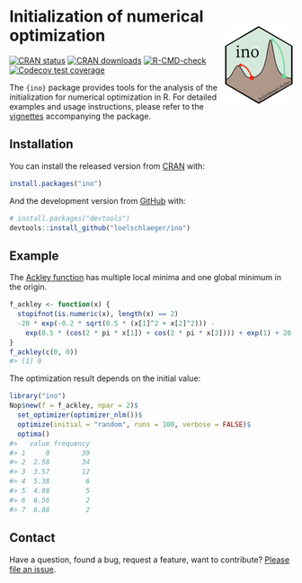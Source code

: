 
<!-- README.md is generated from README.Rmd. Please edit that file -->

# Initialization of numerical optimization <a href="https://loelschlaeger.de/ino/"><img src="man/figures/logo.png" align="right" height="139" /></a>

<!-- badges: start -->

[![CRAN
status](https://www.r-pkg.org/badges/version/ino)](https://CRAN.R-project.org/package=ino)
[![CRAN
downloads](https://cranlogs.r-pkg.org/badges/last-month/ino)](https://CRAN.R-project.org/package=ino)
[![R-CMD-check](https://github.com/loelschlaeger/ino/workflows/R-CMD-check/badge.svg)](https://github.com/loelschlaeger/ino/actions)
[![Codecov test
coverage](https://codecov.io/gh/loelschlaeger/ino/branch/master/graph/badge.svg)](https://app.codecov.io/gh/loelschlaeger/ino?branch=master)
<!-- badges: end -->

The `{ino}` package provides tools for the analysis of the
initialization for numerical optimization in R. For detailed examples
and usage instructions, please refer to the
[vignettes](https://loelschlaeger.de/ino/articles/) accompanying the
package.

## Installation

You can install the released version from
[CRAN](https://CRAN.R-project.org) with:

``` r
install.packages("ino")
```

And the development version from [GitHub](https://github.com/) with:

``` r
# install.packages("devtools")
devtools::install_github("loelschlaeger/ino")
```

## Example

The [Ackley function](https://en.wikipedia.org/wiki/Ackley_function) has
multiple local minima and one global minimum in the origin.

``` r
f_ackley <- function(x) {
  stopifnot(is.numeric(x), length(x) == 2)
  -20 * exp(-0.2 * sqrt(0.5 * (x[1]^2 + x[2]^2))) -
    exp(0.5 * (cos(2 * pi * x[1]) + cos(2 * pi * x[2]))) + exp(1) + 20
}
f_ackley(c(0, 0))
#> [1] 0
```

The optimization result depends on the initial value:

``` r
library("ino")
Nop$new(f = f_ackley, npar = 2)$
  set_optimizer(optimizer_nlm())$
  optimize(initial = "random", runs = 100, verbose = FALSE)$
  optima()
#>   value frequency
#> 1     0        39
#> 2  2.58        34
#> 3  3.57        12
#> 4  5.38         6
#> 5  4.88         5
#> 6  6.56         2
#> 7  6.88         2
```

## Contact

Have a question, found a bug, request a feature, want to contribute?
[Please file an
issue](https://github.com/loelschlaeger/ino/issues/new/choose).
